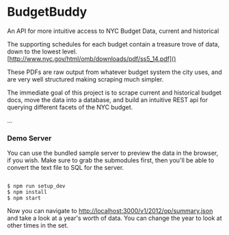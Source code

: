 
BudgetBuddy
===========

An API for more intuitive access to NYC Budget Data, current and historical

The supporting schedules for each budget contain a treasure trove of data, down
to the lowest level.  [http://www.nyc.gov/html/omb/downloads/pdf/ss5_14.pdf]()

These PDFs are raw output from whatever budget system the city uses, and are
very well structured making scraping much simpler.

The immediate goal of this project is to scrape current and historical budget
docs, move the data into a database, and build an intuitive REST api for
querying different facets of the NYC budget.

...

### Demo Server

You can use the bundled sample server to preview the data in the browser, if
you wish.  Make sure to grab the submodules first, then you'll be able to
convert the text file to SQL for the server.

```

$ npm run setup_dev
$ npm install
$ npm start

```

Now you can navigate to [http://localhost:3000/v1/2012/op/summary.json]() and
take a look at a year's worth of data.  You can change the year to look at
other times in the set.
